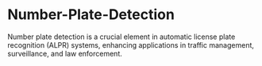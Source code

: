 # Number-Plate-Detection
Number plate detection is a crucial element in automatic license plate recognition (ALPR) systems, enhancing applications in traffic management, surveillance, and law enforcement.
